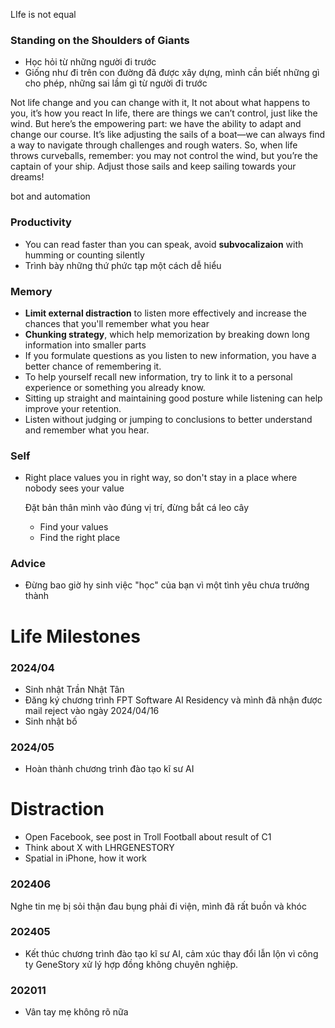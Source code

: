 LIfe is not equal

### Standing on the Shoulders of Giants

- Học hỏi từ những người đi trước
- Giống như đi trên con đường đã được xây dựng, mình cần biết những gì cho phép, những sai lầm gì từ người đi trước

Not life change and you can change with it, It not about what happens to you, it’s how you react
In life, there are things we can’t control, just like the wind. But here’s the empowering part: we have the ability to adapt and change our course. It’s like adjusting the sails of a boat—we can always find a way to navigate through challenges and rough waters. So, when life throws curveballs, remember: you may not control the wind, but you’re the captain of your ship. Adjust those sails and keep sailing towards your dreams!

bot and automation

### Productivity

- You can read faster than you can speak, avoid **subvocalizaion** with humming or counting silently
- Trình bày những thứ phức tạp một cách dễ hiểu

### Memory

- **Limit external distraction** to listen more effectively and increase the chances that you'll remember what you hear
- **Chunking strategy**, which help memorization by breaking down long information into smaller parts
- If you formulate questions as you listen to new information, you have a better chance of remembering it.
- To help yourself recall new information, try to link it to a personal experience or something you already know.
- Sitting up straight and maintaining good posture while listening can help improve your retention.
- Listen without judging or jumping to conclusions to better understand and remember what you hear.

### Self

- Right place values you in right way, so don't stay in a place where nobody sees your value
    
    Đặt bản thân mình vào đúng vị trí, đừng bắt cá leo cây
    
    - Find your values
    - Find the right place

### Advice

- Đừng bao giờ hy sinh việc "học" của bạn vì một tình yêu chưa trưởng thành

# Life Milestones

### 2024/04

- Sinh nhật Trần Nhật Tân
- Đăng ký chương trình FPT Software AI Residency và mình đã nhận được mail reject vào ngày 2024/04/16
- Sinh nhật bố

### 2024/05

- Hoàn thành chương trình đào tạo kĩ sư AI

# Distraction

- Open Facebook, see post in Troll Football about result of C1
- Think about X with LHRGENESTORY
- Spatial in iPhone, how it work

### 202406

Nghe tin mẹ bị sỏi thận đau bụng phải đi viện, mình đã rất buồn và khóc

### 202405

- Kết thúc chương trình đào tạo kĩ sư AI, cảm xúc thay đổi lẫn lộn vì công ty GeneStory xử lý hợp đồng không chuyên nghiệp.

### 202011

- Vân tay mẹ không rõ nữa